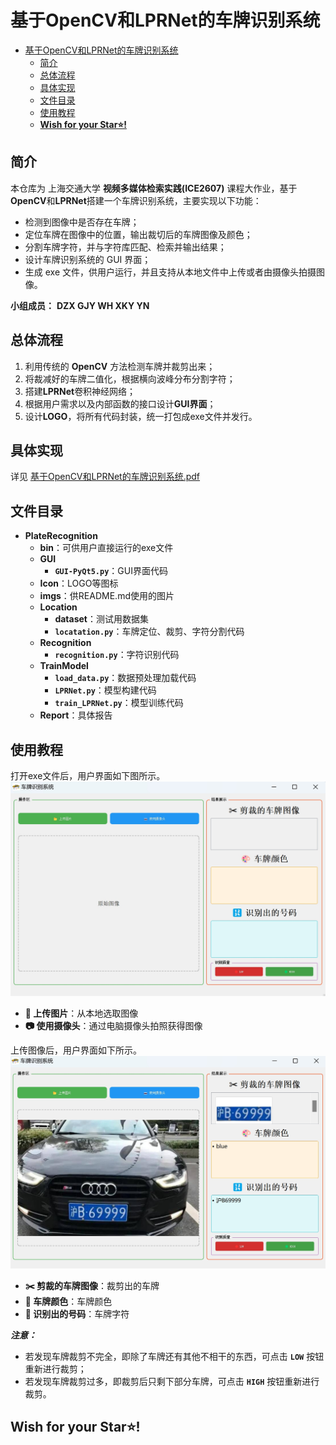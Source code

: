# 基于OpenCV和LPRNet的车牌识别系统

- [基于OpenCV和LPRNet的车牌识别系统](#基于opencv和lprnet的车牌识别系统)
  - [简介](#简介)
  - [总体流程](#总体流程)
  - [具体实现](#具体实现)
  - [文件目录](#文件目录)
  - [使用教程](#使用教程)
  - [**Wish for your Star⭐!**](#wish-for-your-star)


## 简介

本仓库为 上海交通大学 **视频多媒体检索实践(ICE2607)** 课程大作业，基于**OpenCV**和**LPRNet**搭建一个车牌识别系统，主要实现以下功能：

- 检测到图像中是否存在车牌；
- 定位车牌在图像中的位置，输出裁切后的车牌图像及颜色；
- 分割车牌字符，并与字符库匹配、检索并输出结果；
- 设计车牌识别系统的 GUI 界面；
- 生成 exe 文件，供用户运行，并且支持从本地文件中上传或者由摄像头拍摄图像。

**小组成员：** **DZX GJY WH XKY YN**

## 总体流程

1. 利用传统的 **OpenCV** 方法检测车牌并裁剪出来；
2. 将裁减好的车牌二值化，根据横向波峰分布分割字符；
3. 搭建**LPRNet**卷积神经网络；
4. 根据用户需求以及内部函数的接口设计**GUI界面**；
5. 设计**LOGO**，将所有代码封装，统一打包成exe文件并发行。

## 具体实现

详见 [基于OpenCV和LPRNet的车牌识别系统.pdf](https://github.com/PasserbyZzz/PlateRecognition/blob/main/Report/%E5%9F%BA%E4%BA%8EOpenCV%E5%92%8CLPRNet%E7%9A%84%E8%BD%A6%E7%89%8C%E8%AF%86%E5%88%AB%E7%B3%BB%E7%BB%9F.pdf)

## 文件目录

- **PlateRecognition**
    - **bin**：可供用户直接运行的exe文件
    - **GUI**
      - **`GUI-PyQt5.py`**：GUI界面代码
    - **Icon**：LOGO等图标
    - **imgs**：供README.md使用的图片
    - **Location**
      - **dataset**：测试用数据集
      - **`locatation.py`**：车牌定位、裁剪、字符分割代码
    - **Recognition**
      - **`recognition.py`**：字符识别代码
    - **TrainModel**
      - **`load_data.py`**：数据预处理加载代码
      - **`LPRNet.py`**：模型构建代码
      - **`train_LPRNet.py`**：模型训练代码
    - **Report**：具体报告

## 使用教程

打开exe文件后，用户界面如下图所示。
![gui_1](imgs/gui_1.png)

- **📂 上传图片**：从本地选取图像
- **📷 使用摄像头**：通过电脑摄像头拍照获得图像

上传图像后，用户界面如下所示。
![gui_2](imgs/gui_2.png)

- **✂️ 剪裁的车牌图像**：裁剪出的车牌
- **🎨 车牌颜色**：车牌颜色
- **🔢 识别出的号码**：车牌字符

***注意：*** 
- 若发现车牌裁剪不完全，即除了车牌还有其他不相干的东西，可点击 **`LOW`** 按钮重新进行裁剪；
- 若发现车牌裁剪过多，即裁剪后只剩下部分车牌，可点击 **`HIGH`** 按钮重新进行裁剪。

## **Wish for your Star⭐!**